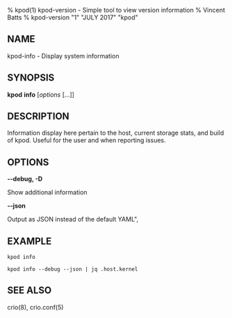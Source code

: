 % kpod(1) kpod-version - Simple tool to view version information
% Vincent Batts
% kpod-version "1" "JULY 2017" "kpod"

## NAME
kpod-info - Display system information


## SYNOPSIS
**kpod** **info** [*options* [...]]


## DESCRIPTION

Information display here pertain to the host, current storage stats, and build of kpod. Useful for the user and when reporting issues.


## OPTIONS

**--debug, -D**

Show additional information

**--json**

Output as JSON instead of the default YAML",


## EXAMPLE

`kpod info`

`kpod info --debug --json | jq .host.kernel`

## SEE ALSO
crio(8), crio.conf(5)
